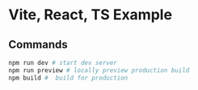 # Vite, React, TS Example

## Commands

```sh
npm run dev # start dev server
npm run preview # locally preview production build
npm build #  build for production
```
